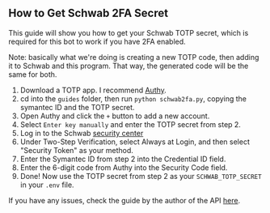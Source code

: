 ## How to Get Schwab 2FA Secret
This guide will show you how to get your Schwab TOTP secret, which is required for this bot to work if you have 2FA enabled.

Note: basically what we're doing is creating a new TOTP code, then adding it to Schwab and this program. That way, the generated code will be the same for both.

1. Download a TOTP app. I recommend [Authy](https://authy.com/).
2. cd into the `guides` folder, then run `python schwab2fa.py`, copying the symantec ID and the TOTP secret.
3. Open Authy and click the `+` button to add a new account.
4. Select `Enter key manually` and enter the TOTP secret from step 2.
5. Log in to the Schwab [security center](https://client.schwab.com/app/access/securitysettings/#/security/verification)
6. Under Two-Step Verification, select Always at Login, and then select "Security Token" as your method.
7. Enter the Symantec ID from step 2 into the Credential ID field.
8. Enter the 6-digit code from Authy into the Security Code field.
9. Done! Now use the TOTP secret from step 2 as your `SCHWAB_TOTP_SECRET` in your `.env` file.

If you have any issues, check the guide by the author of the API [here](https://github.com/itsjafer/schwab-api#create-a-totp-authentication-token).